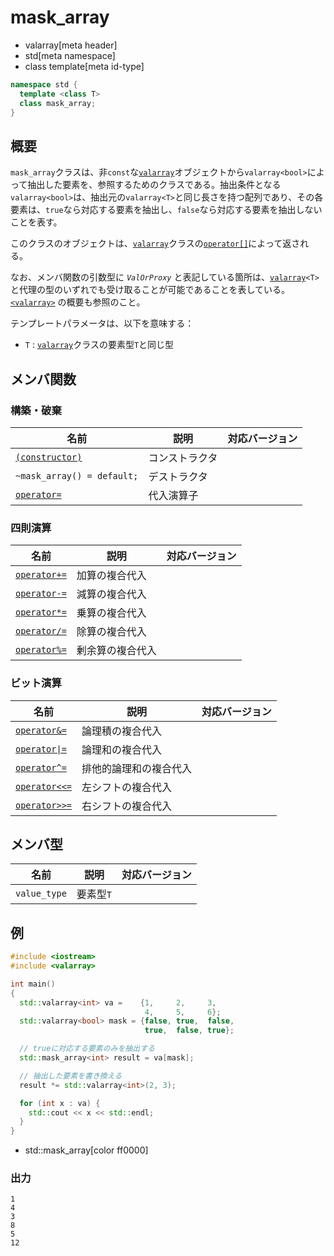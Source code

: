 # mask_array
* valarray[meta header]
* std[meta namespace]
* class template[meta id-type]

```cpp
namespace std {
  template <class T>
  class mask_array;
}
```

## 概要
`mask_array`クラスは、非`const`な[`valarray`](valarray.md)オブジェクトから`valarray<bool>`によって抽出した要素を、参照するためのクラスである。抽出条件となる`valarray<bool>`は、抽出元の`valarray<T>`と同じ長さを持つ配列であり、その各要素は、`true`なら対応する要素を抽出し、`false`なら対応する要素を抽出しないことを表す。

このクラスのオブジェクトは、[`valarray`](valarray.md)クラスの[`operator[]`](valarray/op_at.md)によって返される。

なお、メンバ関数の引数型に *`ValOrProxy`* と表記している箇所は、[`valarray`](valarray.md)`<T>` と代理の型のいずれでも受け取ることが可能であることを表している。  
[`<valarray>`](../valarray.md) の概要も参照のこと。

テンプレートパラメータは、以下を意味する：

- `T` : [`valarray`](valarray.md)クラスの要素型`T`と同じ型


## メンバ関数
### 構築・破棄

| 名前 | 説明 | 対応バージョン |
|-----------------------------------------------|----------------|----------------|
| [`(constructor)`](mask_array/op_constructor.md) | コンストラクタ | |
| `~mask_array() = default;`                    | デストラクタ   | |
| [`operator=`](mask_array/op_assign.md)      | 代入演算子     | |


### 四則演算

| 名前 | 説明 | 対応バージョン |
|----------------------------------------------------|------------------|-------|
| [`operator+=`](mask_array/op_plus_assign.md)     | 加算の複合代入   | |
| [`operator-=`](mask_array/op_minus_assign.md)    | 減算の複合代入   | |
| [`operator*=`](mask_array/op_multiply_assign.md) | 乗算の複合代入   | |
| [`operator/=`](mask_array/op_divide_assign.md)   | 除算の複合代入   | |
| [`operator%=`](mask_array/op_modulo_assign.md)   | 剰余算の複合代入 | |


### ビット演算

| 名前 | 説明 | 対応バージョン |
|--------------------------------------------------------------|------------------------|-------|
| [`operator&=`](mask_array/op_and_assign.md)                | 論理積の複合代入       | |
| [<code>operator&#x7C;=</code>](mask_array/op_or_assign.md) | 論理和の複合代入       | |
| [`operator^=`](mask_array/op_xor_assign.md)                | 排他的論理和の複合代入 | |
| [`operator<<=`](mask_array/op_left_shift_assign.md)        | 左シフトの複合代入     | |
| [`operator>>=`](mask_array/op_right_shift_assign.md)       | 右シフトの複合代入     | |


## メンバ型

| 名前         | 説明      | 対応バージョン |
|--------------|-----------|----------------|
| `value_type` | 要素型`T` | |


## 例
```cpp example
#include <iostream>
#include <valarray>

int main()
{
  std::valarray<int> va =    {1,     2,     3,
                              4,     5,     6};
  std::valarray<bool> mask = {false, true,  false,
                              true,  false, true};

  // trueに対応する要素のみを抽出する
  std::mask_array<int> result = va[mask];

  // 抽出した要素を書き換える
  result *= std::valarray<int>(2, 3);

  for (int x : va) {
    std::cout << x << std::endl;
  }
}
```
* std::mask_array[color ff0000]

### 出力
```
1
4
3
8
5
12
```
